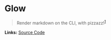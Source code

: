 # Glow

> Render markdown on the CLI, with pizzazz!<sup>[1][desc]</sup>

**Links:** [Source Code]

[desc]: https://github.com/charmbracelet/glow
[source code]: https://github.com/charmbracelet/glow

